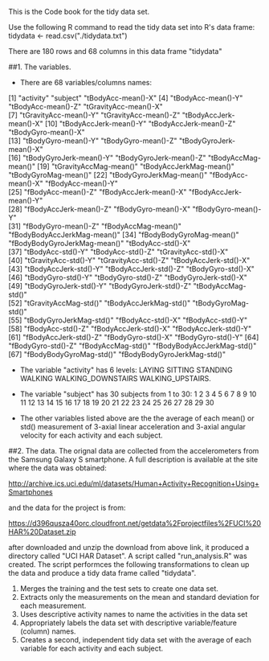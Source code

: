 This is the Code book for the tidy data set.

Use the following R command to read the tidy data set into R's data frame:
tidydata <- read.csv("./tidydata.txt")

There are 180 rows and 68 columns in this data frame "tidydata"

##1. The variables.
* There are 68 variables/columns names:

 [1] "activity"                    "subject"                     "tBodyAcc-mean()-X"
 [4] "tBodyAcc-mean()-Y"           "tBodyAcc-mean()-Z"           "tGravityAcc-mean()-X"       
 [7] "tGravityAcc-mean()-Y"        "tGravityAcc-mean()-Z"        "tBodyAccJerk-mean()-X"
[10] "tBodyAccJerk-mean()-Y"       "tBodyAccJerk-mean()-Z"       "tBodyGyro-mean()-X"         
[13] "tBodyGyro-mean()-Y"          "tBodyGyro-mean()-Z"          "tBodyGyroJerk-mean()-X"     
[16] "tBodyGyroJerk-mean()-Y"      "tBodyGyroJerk-mean()-Z"      "tBodyAccMag-mean()"
[19] "tGravityAccMag-mean()"       "tBodyAccJerkMag-mean()"      "tBodyGyroMag-mean()"
[22] "tBodyGyroJerkMag-mean()"     "fBodyAcc-mean()-X"           "fBodyAcc-mean()-Y"          
[25] "fBodyAcc-mean()-Z"           "fBodyAccJerk-mean()-X"       "fBodyAccJerk-mean()-Y"      
[28] "fBodyAccJerk-mean()-Z"       "fBodyGyro-mean()-X"          "fBodyGyro-mean()-Y"         
[31] "fBodyGyro-mean()-Z"          "fBodyAccMag-mean()"          "fBodyBodyAccJerkMag-mean()"
[34] "fBodyBodyGyroMag-mean()"     "fBodyBodyGyroJerkMag-mean()" "tBodyAcc-std()-X"           
[37] "tBodyAcc-std()-Y"            "tBodyAcc-std()-Z"            "tGravityAcc-std()-X"        
[40] "tGravityAcc-std()-Y"         "tGravityAcc-std()-Z"         "tBodyAccJerk-std()-X"
[43] "tBodyAccJerk-std()-Y"        "tBodyAccJerk-std()-Z"        "tBodyGyro-std()-X"          
[46] "tBodyGyro-std()-Y"           "tBodyGyro-std()-Z"           "tBodyGyroJerk-std()-X"
[49] "tBodyGyroJerk-std()-Y"       "tBodyGyroJerk-std()-Z"       "tBodyAccMag-std()"          
[52] "tGravityAccMag-std()"        "tBodyAccJerkMag-std()"       "tBodyGyroMag-std()"         
[55] "tBodyGyroJerkMag-std()"      "fBodyAcc-std()-X"            "fBodyAcc-std()-Y"
[58] "fBodyAcc-std()-Z"            "fBodyAccJerk-std()-X"        "fBodyAccJerk-std()-Y"
[61] "fBodyAccJerk-std()-Z"        "fBodyGyro-std()-X"           "fBodyGyro-std()-Y"
[64] "fBodyGyro-std()-Z"           "fBodyAccMag-std()"           "fBodyBodyAccJerkMag-std()"  
[67] "fBodyBodyGyroMag-std()"      "fBodyBodyGyroJerkMag-std()"

* The variable "activity" has 6 levels:
LAYING SITTING STANDING WALKING WALKING_DOWNSTAIRS WALKING_UPSTAIRS.

* The variable "subject" has 30 subjects from 1 to 30:
1  2  3  4  5  6  7  8  9 10 11 12 13 14 15 16 17 18 19 20 21 22 23 24 25 26 27 28 29 30

* The other variables listed above are the the average of each mean() or std() measurement of
3-axial linear acceleration and 3-axial angular velocity for each activity and each subject.

##2. The data.
The orignal data are collected from the accelerometers from the Samsung Galaxy S smartphone.
A full description is available at the site where the data was obtained:

http://archive.ics.uci.edu/ml/datasets/Human+Activity+Recognition+Using+Smartphones 

and the data for the project is from:

https://d396qusza40orc.cloudfront.net/getdata%2Fprojectfiles%2FUCI%20HAR%20Dataset.zip

after downloaded and unzip the download from above link, it produced a directory called
"UCI HAR Dataset". A script called "run_analysis.R" was created. The script performces the
following transformations to clean up the data and produce a tidy data frame called "tidydata".

1. Merges the training and the test sets to create one data set.
2. Extracts only the measurements on the mean and standard deviation for each measurement.
3. Uses descriptive activity names to name the activities in the data set
4. Appropriately labels the data set with descriptive variable/feature (column) names.
5. Creates a second, independent tidy data set with the average of each variable for
each activity and each subject.



